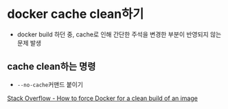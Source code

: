 # docker cache clean하기
- docker build 하던 중, cache로 인해 간단한 주석을 변경한 부분이 반영되지 않는 문제 발생

## cache clean하는 명령
- `--no-cache`커맨드 붙이기 

[Stack Overflow - How to force Docker for a clean build of an image](https://stackoverflow.com/questions/35594987/how-to-force-docker-for-a-clean-build-of-an-image)
